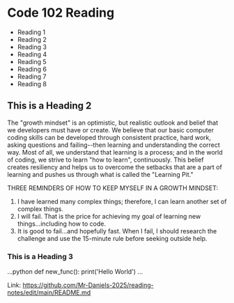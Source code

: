 # Code 102 Reading

- Reading 1
- Reading 2
- Reading 3
- Reading 4
- Reading 5
- Reading 6
- Reading 7
- Reading 8

## This is a Heading 2

The "growth mindset" is an optimistic, but realistic outlook and belief that we developers must have or create. We believe that our basic computer coding skills can be developed through consistent practice, hard work, asking questions and failing--then learning and understanding the correct way. Most of all, we understand that learning is a process; and in the world of coding, we strive to learn "how to learn", continuously. This belief creates resiliency and helps us to overcome the setbacks that are a part of learning and pushes us through what is called the "Learning Pit."

THREE REMINDERS OF HOW TO KEEP MYSELF IN A GROWTH MINDSET:
1. I have learned many complex things; therefore, I can learn another set of complex things.
2. I will fail. That is the price for achieving my goal of learning new things...including how to code.
3. It is good to fail...and hopefully fast. When I fail, I should research the challenge and use the 15-minute rule before seeking outside help.

### This is a Heading 3

...python
def new_func():
print('Hello World')
...


Link:  https://github.com/Mr-Daniels-2025/reading-notes/edit/main/README.md






